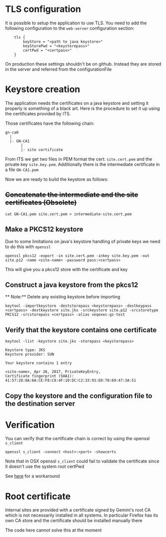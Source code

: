 # TLS configuration

It is possible to setup the application to use TLS. You need to add the following
configuration to the `web-server` configuration section:

```
    tls {
        keyStore = "<path to java keystore>"
        keyStorePwd = "<keystorepass>"
        certPwd = "<certpass>"
    }
```

On production these settings shouldn't be on github. Instead they are stored
in the server and referred from the configurationFile

# Keystore creation

The application needs the certificates on a java keystore and setting it properly
is something of a black art. Here is the procedure to set it up using the certificates
provided by ITS.

Those certificates have the following chain:

```
gn-ca0
  |
  |- GN-CA1
       |
       |- site certificate
```

From ITS we get two files in PEM format the cert: `site.cert.pem` and the private key `site.key.pem`.
Additionally there is the intermediate certificate in a file `GN-CA1.pem`

Now we are ready to build the keystore as follows:

## ~~Concatenate the intermediate and the site certificates (Obsolete)~~

```
cat GN-CA1.pem site.cert.pem > intermediate-site.cert.pem
```

## Make a PKCS12 keystore

Due to some limitations on java's keystore handling of private keys we need to do this with `openssl`

```
openssl pkcs12 -export -in site.cert.pem -inkey site.key.pem -out site.p12 -name <site-name> -password pass:<certpass>
```

This will give you a pkcs12 store with the certificate and key

## Construct a java keystore from the pkcs12

** Note:** Delete any existing keystore before importing

```
keytool -importkeystore -deststorepass <keystorepass> -destkeypass <certpass> -destkeystore site.jks -srckeystore site.p12 -srcstoretype PKCS12 -srcstorepass <certpass> -alias seqexec-gs-test
```

## Verify that the keystore contains one certificate

```
keytool -list -keystore site.jks -storepass <keystorepass>

Keystore type: JKS
Keystore provider: SUN

Your keystore contains 1 entry

<site-name>, Apr 26, 2017, PrivateKeyEntry,
Certificate fingerprint (SHA1): 41:57:28:8A:6A:CE:F8:C8:4F:10:DC:C2:33:93:E0:70:69:47:3A:51
```

## Copy the keystore and the configuration file to the destination server

# Verification

You can verify that the certificate chain is correct by using the openssl `s_client`

```
openssl s_client -connect <host>:<port> -showcerts
```

Note that in OSX openssl `s_client` could fail to validate the certificate since it doesn't use the system root certPwd

See [here](http://jw35.blogspot.cl/2011/02/root-certificates-for-macos-openssl.html) for a workaround

# Root certificate

Internal sites are provided with a certificate signed by Gemini's root CA which is not necessarily installed
in all systems. In particular Firefox has its own CA store and the certificate should be installed manually there

The code here cannot solve this at the moment
